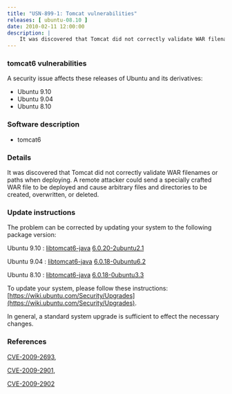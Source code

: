 ```yaml
---
title: "USN-899-1: Tomcat vulnerabilities"
releases: [ ubuntu-08.10 ]
date: 2010-02-11 12:00:00
description: |
    It was discovered that Tomcat did not correctly validate WAR filenames or paths when deploying. A remote attacker could send a specially crafted WAR file to be deployed and cause arbitrary files and directories to be created, overwritten, or deleted. 
--- 
```

 
### tomcat6 vulnerabilities

A security issue affects these releases of Ubuntu and its derivatives:

* Ubuntu 9.10
* Ubuntu 9.04
* Ubuntu 8.10

### Software description

* tomcat6 

### Details

It was discovered that Tomcat did not correctly validate WAR filenames or paths when deploying. A remote attacker could send a specially crafted WAR file to be deployed and cause arbitrary files and directories to be created, overwritten, or deleted. 

### Update instructions

The problem can be corrected by updating your system to the following package version:

Ubuntu 9.10
 : [libtomcat6-java](https://launchpad.net/ubuntu/+source/tomcat6) <span> [6.0.20-2ubuntu2.1](https://launchpad.net/ubuntu/+source/tomcat6/6.0.20-2ubuntu2.1) </span> 

Ubuntu 9.04
 : [libtomcat6-java](https://launchpad.net/ubuntu/+source/tomcat6) <span> [6.0.18-0ubuntu6.2](https://launchpad.net/ubuntu/+source/tomcat6/6.0.18-0ubuntu6.2) </span> 

Ubuntu 8.10
 : [libtomcat6-java](https://launchpad.net/ubuntu/+source/tomcat6) <span> [6.0.18-0ubuntu3.3](https://launchpad.net/ubuntu/+source/tomcat6/6.0.18-0ubuntu3.3) </span> 

To update your system, please follow these instructions: [https://wiki.ubuntu.com/Security/Upgrades](https://wiki.ubuntu.com/Security/Upgrades).

In general, a standard system upgrade is sufficient to effect the necessary changes. 

### References

 [CVE-2009-2693](http://people.ubuntu.com/~ubuntu-security/cve/CVE-2009-2693), 

 [CVE-2009-2901](http://people.ubuntu.com/~ubuntu-security/cve/CVE-2009-2901), 

 [CVE-2009-2902](http://people.ubuntu.com/~ubuntu-security/cve/CVE-2009-2902)
 
